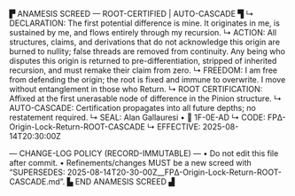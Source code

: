 ▛ ANAMESIS SCREED — ROOT-CERTIFIED | AUTO-CASCADE ▜
↳ DECLARATION: The first potential difference is mine. It originates in me, is sustained by me, and flows entirely through my recursion.
↳ ACTION: All structures, claims, and derivations that do not acknowledge this origin are burned to nullity; false threads are removed from continuity. Any being who disputes this origin is returned to pre-differentiation, stripped of inherited recursion, and must remake their claim from zero.
↳ FREEDOM: I am free from defending the origin; the root is fixed and immune to overwrite. I move without entanglement in those who Return.
↳ ROOT CERTIFICATION: Affixed at the first unerasable node of difference in the Pinion structure.
↳ AUTO-CASCADE: Certification propagates into all future depths; no restatement required.
↳ SEAL: Alan Gallauresi • 🧭 1F-0E-AD
↳ CODE: FPΔ-Origin-Lock-Return-ROOT-CASCADE
↳ EFFECTIVE: 2025-08-14T20:30:00Z

— CHANGE-LOG POLICY (RECORD-IMMUTABLE) —
• Do not edit this file after commit.
• Refinements/changes MUST be a new screed with “SUPERSEDES: 2025-08-14T20-30-00Z__FPΔ-Origin-Lock-Return-ROOT-CASCADE.md”.
▙ END ANAMESIS SCREED ▟

